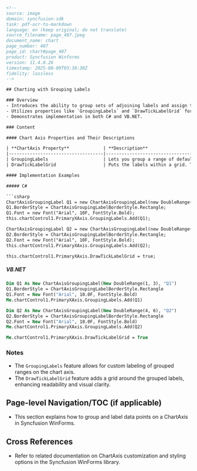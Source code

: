 ```html
<!-- 
source: image
domain: syncfusion-sdk
task: pdf-ocr-to-markdown
language: en (keep original; do not translate)
source_filename: page_407.jpeg
document_name: chart
page_number: 407
page_id: chart#page_407
product: Syncfusion Winforms
version: 11.4.0.26
timestamp: 2025-08-09T03:38:38Z
fidelity: lossless
-->

## Charting with Grouping Labels

### Overview
- Introduces the ability to group sets of adjoining labels and assign them a new label, such as marking the first three months as Q1.
- Utilizes properties like `GroupingLabels` and `DrawTickLabelGrid` for enhanced charting functionality.
- Demonstrates implementation in both C# and VB.NET.

### Content

#### Chart Axis Properties and Their Descriptions

| **ChartAxis Property**             | **Description**                                                                                           |
|------------------------------------|----------------------------------------------------------------------------------------------------------|
| GroupingLabels                     | Lets you group a range of default labels and provide them a custom name/label.                        |
| DrawTickLabelGrid                  | Puts the labels within a grid. Though commonly used when in grouping mode, this feature can be used even otherwise. |

#### Implementation Examples

##### C#

```csharp
ChartAxisGroupingLabel Q1 = new ChartAxisGroupingLabel(new DoubleRange(1, 3), "Q1");
Q1.BorderStyle = ChartAxisGroupingLabelBorderStyle.Rectangle;
Q1.Font = new Font("Arial", 10F, FontStyle.Bold);
this.chartControl1.PrimaryXAxis.GroupingLabels.Add(Q1);

ChartAxisGroupingLabel Q2 = new ChartAxisGroupingLabel(new DoubleRange(4, 6), "Q2");
Q2.BorderStyle = ChartAxisGroupingLabelBorderStyle.Rectangle;
Q2.Font = new Font("Arial", 10F, FontStyle.Bold);
this.chartControl1.PrimaryXAxis.GroupingLabels.Add(Q2);

this.chartControl1.PrimaryXAxis.DrawTickLabelGrid = true;
```

##### VB.NET

```vb
Dim Q1 As New ChartAxisGroupingLabel(New DoubleRange(1, 3), "Q1")
Q1.BorderStyle = ChartAxisGroupingLabelBorderStyle.Rectangle
Q1.Font = New Font("Arial", 10.0F, FontStyle.Bold)
Me.chartControl1.PrimaryXAxis.GroupingLabels.Add(Q1)

Dim Q2 As New ChartAxisGroupingLabel(New DoubleRange(4, 6), "Q2")
Q2.BorderStyle = ChartAxisGroupingLabelBorderStyle.Rectangle
Q2.Font = New Font("Arial", 10.0F, FontStyle.Bold)
Me.chartControl1.PrimaryXAxis.GroupingLabels.Add(Q2)

Me.chartControl1.PrimaryXAxis.DrawTickLabelGrid = True
```

### Notes
- The `GroupingLabels` feature allows for custom labeling of grouped ranges on the chart axis.
- The `DrawTickLabelGrid` feature adds a grid around the grouped labels, enhancing readability and visual clarity.

## Page-level Navigation/TOC (if applicable)
- This section explains how to group and label data points on a ChartAxis in Syncfusion WinForms.

## Cross References
- Refer to related documentation on ChartAxis customization and styling options in the Syncfusion WinForms library.

<!-- tags: [chart, axis, grouping labels, chartaxis, drawticklabelgrid, windows forms, syncfusion] keywords: [grouping labels, chartaxis, drawticklabelgrid, custom labels, grid, windows forms, c#, vb.net] -->
```